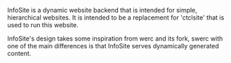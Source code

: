 InfoSite is a dynamic website backend that is intended for simple, hierarchical websites. It is intended to be a replacement for 'ctclsite' that is used to run this website.

InfoSite's design takes some inspiration from werc and its fork, swerc with one of the main differences is that InfoSite serves dynamically generated content.

